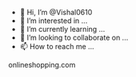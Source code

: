 - 👋 Hi, I’m @Vishal0610
- 👀 I’m interested in ...
- 🌱 I’m currently learning ...
- 💞️ I’m looking to collaborate on ...
- 📫 How to reach me ...

<!---
Vishal0610/Vishal0610 is a ✨ special ✨ repository because its `README.md` (this file) appears on your GitHub profile.
You can click the Preview link to take a look at your changes.
---> onlineshopping.com
